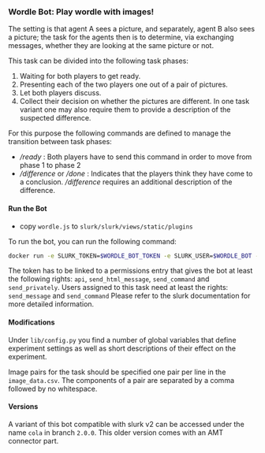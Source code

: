 ### Wordle Bot: Play wordle with images!
The setting is that agent A sees a picture, and separately, agent B also sees a picture; the task for the agents then is to determine, via exchanging messages, whether they are looking at the same picture or not.

This task can be divided into the following task phases:
1. Waiting for both players to get ready.
2. Presenting each of the two players one out of a pair of pictures.
3. Let both players discuss.
4. Collect their decision on whether the pictures are different. In one task variant one may also require them to provide a description of the suspected difference.


For this purpose the following commands are defined to manage the transition between task phases:
+ */ready* : Both players have to send this command in order to move from phase 1 to phase 2
+ */difference* or */done* : Indicates that the players think they have come to a conclusion. */difference* requires an additional description of the difference.

#### Run the Bot
* copy ```wordle.js``` to ```slurk/slurk/views/static/plugins```

To run the bot, you can run the following command:
```bash
docker run -e SLURK_TOKEN=$WORDLE_BOT_TOKEN -e SLURK_USER=$WORDLE_BOT -e SLURK_WAITING_ROOM=$WAITING_ROOM -e WORDLE_TASK_ID=$TASK_ID -e SLURK_PORT=5000 --net="host" slurk/wordle-bot &
```

The token has to be linked to a permissions entry that gives the bot at least the following rights: `api`, `send_html_message`, `send_command` and `send_privately`.
Users assigned to this task need at least the rights: `send_message` and `send_command`
Please refer to the slurk documentation for more detailed information.


#### Modifications
Under `lib/config.py` you find a number of global variables that define experiment settings as well as short descriptions of their effect on the experiment.

Image pairs for the task should be specified one pair per line
in the `image_data.csv`. The components of a pair are separated by
a comma followed by no whitespace.


#### Versions
A variant of this bot compatible with slurk v2 can be accessed under the name `cola` in branch `2.0.0`. This older version comes with an AMT connector part.

